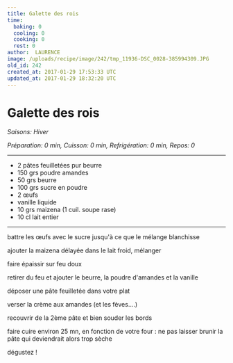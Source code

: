 ```yaml
---
title: Galette des rois
time:
  baking: 0
  cooling: 0
  cooking: 0
  rest: 0
author:  LAURENCE
image: /uploads/recipe/image/242/tmp_11936-DSC_0028-385994309.JPG
old_id: 242
created_at: 2017-01-29 17:53:33 UTC
updated_at: 2017-01-29 18:32:20 UTC
---
```


# Galette des rois



*Saisons: Hiver*

*Préparation: 0 min, Cuisson: 0 min, Refrigération: 0 min, Repos: 0*

---

- 2 pâtes feuilletées pur beurre
- 150 grs poudre amandes
- 50 grs beurre
- 100 grs sucre en poudre
- 2 œufs
- vanille liquide
- 10 grs maizena (1 cuil. soupe rase)
- 10 cl lait entier

---

battre les œufs avec le sucre jusqu'à ce que le mélange blanchisse

ajouter la maizena délayée dans le lait froid, mélanger

faire épaissir sur feu doux

retirer du feu et ajouter le beurre, la poudre d'amandes et la vanille

déposer une pâte feuilletée dans votre plat

verser la crème aux amandes (et les fèves....)

recouvrir de la 2ème pâte et bien souder les bords

faire cuire environ 25 mn, en fonction de votre four : ne pas laisser brunir la pâte qui deviendrait alors trop sèche

dégustez !
